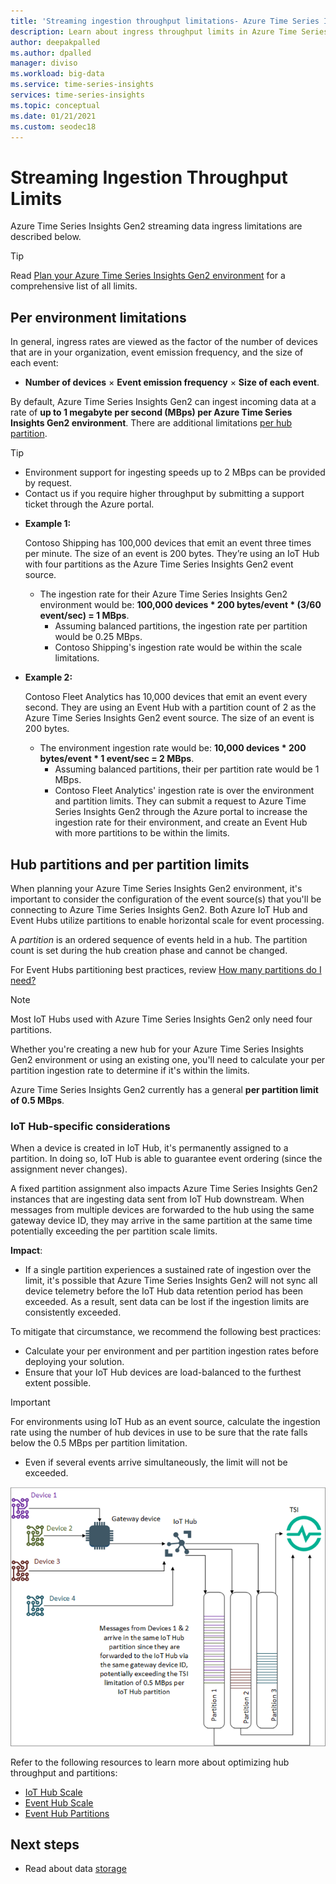 ```yaml
---
title: 'Streaming ingestion throughput limitations- Azure Time Series Insights Gen2 | Microsoft Docs'
description: Learn about ingress throughput limits in Azure Time Series Insights Gen2.
author: deepakpalled
ms.author: dpalled
manager: diviso
ms.workload: big-data
ms.service: time-series-insights
services: time-series-insights
ms.topic: conceptual
ms.date: 01/21/2021
ms.custom: seodec18
---
```



# Streaming Ingestion Throughput Limits

Azure Time Series Insights Gen2 streaming data ingress limitations are described below.

> [!TIP]
> Read [Plan your Azure Time Series Insights Gen2 environment](./how-to-plan-your-environment.md#review-azure-time-series-insights-gen2-limits) for a comprehensive list of all limits.

## Per environment limitations

In general, ingress rates are viewed as the factor of the number of devices that are in your organization, event emission frequency, and the size of each event:

* **Number of devices** × **Event emission frequency** × **Size of each event**.

By default, Azure Time Series Insights Gen2 can ingest incoming data at a rate of **up to 1 megabyte per second (MBps) per Azure Time Series Insights Gen2 environment**. There are additional limitations [per hub partition](./concepts-streaming-ingress-throughput-limits.md#hub-partitions-and-per-partition-limits).

> [!TIP]
>
> * Environment support for ingesting speeds up to 2 MBps can be provided by request.
> * Contact us if you require higher throughput by submitting a support ticket through the Azure portal.

* **Example 1:**

    Contoso Shipping has 100,000 devices that emit an event three times per minute. The size of an event is 200 bytes. They’re using an IoT Hub with four partitions as the Azure Time Series Insights Gen2 event source.

  * The ingestion rate for their Azure Time Series Insights Gen2 environment would be: **100,000 devices * 200 bytes/event * (3/60 event/sec) = 1 MBps**.
    * Assuming balanced partitions, the ingestion rate per partition would be 0.25 MBps.
    * Contoso Shipping's ingestion rate would be within the scale limitations.

* **Example 2:**

    Contoso Fleet Analytics has 10,000 devices that emit an event every second. They are using an Event Hub with a partition count of 2 as the Azure Time Series Insights Gen2 event source. The size of an event is 200 bytes.

  * The environment ingestion rate would be: **10,000 devices * 200 bytes/event * 1 event/sec = 2 MBps**.
    * Assuming balanced partitions, their per partition rate would be 1 MBps.
    * Contoso Fleet Analytics' ingestion rate is over the environment and partition limits. They can submit a request to Azure Time Series Insights Gen2 through the Azure portal to increase the ingestion rate for their environment, and create an Event Hub with more partitions to be within the limits.

## Hub partitions and per partition limits

When planning your Azure Time Series Insights Gen2 environment, it's important to consider the configuration of the event source(s) that you'll be connecting to Azure Time Series Insights Gen2. Both Azure IoT Hub and Event Hubs utilize partitions to enable horizontal scale for event processing.

A *partition* is an ordered sequence of events held in a hub. The partition count is set during the hub creation phase and cannot be changed.

For Event Hubs partitioning best practices, review [How many partitions do I need?](../event-hubs/event-hubs-faq.md#how-many-partitions-do-i-need)

> [!NOTE]
> Most IoT Hubs used with Azure Time Series Insights Gen2 only need four partitions.

Whether you're creating a new hub for your Azure Time Series Insights Gen2 environment or using an existing one, you'll need to calculate your per partition ingestion rate to determine if it's within the limits.

Azure Time Series Insights Gen2 currently has a general **per partition limit of 0.5 MBps**.

### IoT Hub-specific considerations

When a device is created in IoT Hub, it's permanently assigned to a partition. In doing so, IoT Hub is able to guarantee event ordering (since the assignment never changes).

A fixed partition assignment also impacts Azure Time Series Insights Gen2 instances that are ingesting data sent from IoT Hub downstream. When messages from multiple devices are forwarded to the hub using the same gateway device ID, they may arrive in the same partition at the same time potentially exceeding the per partition scale limits.

**Impact**:

* If a single partition experiences a sustained rate of ingestion over the limit, it's possible that Azure Time Series Insights Gen2 will not sync all device telemetry before the IoT Hub data retention period has been exceeded. As a result, sent data can be lost if the ingestion limits are consistently exceeded.

To mitigate that circumstance, we recommend the following best practices:

* Calculate your per environment and per partition ingestion rates before deploying your solution.
* Ensure that your IoT Hub devices are load-balanced to the furthest extent possible.

> [!IMPORTANT]
> For environments using IoT Hub as an event source, calculate the ingestion rate using the number of hub devices in use to be sure that the rate falls below the 0.5 MBps per partition limitation.
>
> * Even if several events arrive simultaneously, the limit will not be exceeded.

  ![IoT Hub Partition Diagram](media/concepts-ingress-overview/iot-hub-partiton-diagram.png)

Refer to the following resources to learn more about optimizing hub throughput and partitions:

* [IoT Hub Scale](../iot-hub/iot-hub-scaling.md)
* [Event Hub Scale](../event-hubs/event-hubs-scalability.md#throughput-units)
* [Event Hub Partitions](../event-hubs/event-hubs-features.md#partitions)

## Next steps

* Read about data [storage](./concepts-storage.md)
